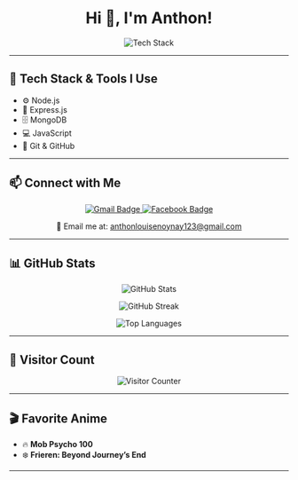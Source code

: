 <h1 align="center">Hi 👋, I'm Anthon!</h1>

<p align="center">
  <img src="https://skillicons.dev/icons?i=nodejs,express,mongodb,js,git,github" alt="Tech Stack" />
</p>

---

## 🧠 Tech Stack & Tools I Use
- ⚙️ Node.js
- 🔧 Express.js
- 🗄️ MongoDB
- 💻 JavaScript
- 🔀 Git & GitHub

---

## 📫 Connect with Me

<p align="center">
  <a href="mailto:anthonlouisenoynay123@gmail.com">
    <img src="https://img.shields.io/badge/Gmail-D14836?style=for-the-badge&logo=gmail&logoColor=white" alt="Gmail Badge" />
  </a>
  <a href="https://www.facebook.com/anthonnnnlouiseee/" target="_blank">
    <img src="https://img.shields.io/badge/Facebook-1877F2?style=for-the-badge&logo=facebook&logoColor=white" alt="Facebook Badge" />
  </a>
</p>

<p align="center">
  📧 Email me at: <a href="mailto:anthonlouisenoynay123@gmail.com">anthonlouisenoynay123@gmail.com</a>
</p>

---

## 📊 GitHub Stats

<p align="center">
  <img src="https://github-readme-stats.vercel.app/api?username=anthon-louise&show_icons=true&theme=radical" alt="GitHub Stats" />
</p>

<p align="center">
  <img src="https://github-readme-streak-stats.herokuapp.com?user=anthon-louise&theme=radical&date_format=M%20j%5B%2C%20Y%5D" alt="GitHub Streak" />
</p>

<p align="center">
  <img src="https://github-readme-stats.vercel.app/api/top-langs/?username=anthon-louise&layout=compact&theme=radical" alt="Top Languages" />
</p>

---

## 🧭 Visitor Count
<p align="center">
  <img src="https://komarev.com/ghpvc/?username=anthon-louise&label=Profile%20views&color=0e75b6&style=flat" alt="Visitor Counter" />
</p>

---

## 🎬 Favorite Anime
- 🔥 **Mob Psycho 100**
- ❄️ **Frieren: Beyond Journey’s End**

---

